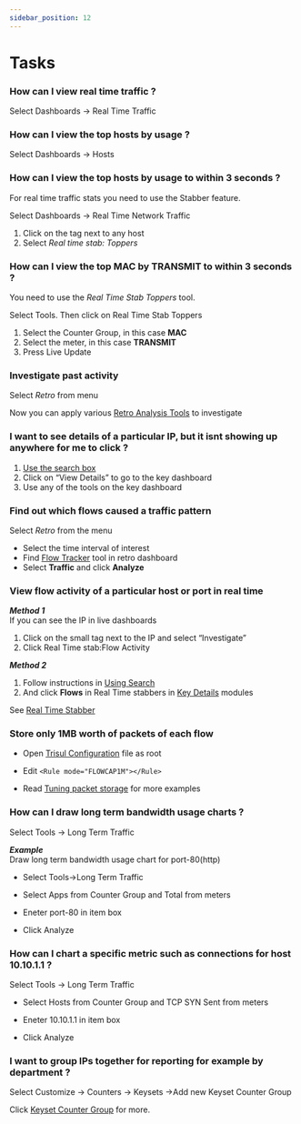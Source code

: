 ```yaml
---
sidebar_position: 12
---
```


# Tasks

### How can I view real time traffic ?

Select Dashboards -\> Real Time Traffic

### How can I view the top hosts by usage ?

Select Dashboards -\> Hosts

### How can I view the top hosts by usage to within 3 seconds ?

For real time traffic stats you need to use the Stabber feature.

Select Dashboards -\> Real Time Network Traffic

1. Click on the tag next to any host
2. Select *Real time stab: Toppers*

### How can I view the top MAC by TRANSMIT to within 3 seconds ?

You need to use the *Real Time Stab Toppers* tool.

Select Tools. Then click on Real Time Stab
Toppers

1. Select the Counter Group, in this case **MAC**
2. Select the meter, in this case **TRANSMIT**
3. Press Live Update

### Investigate past activity

Select *Retro* from menu

Now you can apply various [Retro Analysis
Tools](/docs/ug/cg/retrotools) to investigate

### I want to see details of a particular IP, but it isnt showing up anywhere for me to click ?

1. [Use the search box](/docs/ug/ui/elements#the-search-box)
2. Click on “View Details” to go to the key dashboard
3. Use any of the tools on the key dashboard

### Find out which flows caused a traffic pattern

Select *Retro* from the menu

- Select the time interval of interest
- Find [Flow Tracker](/docs/ug/cg/retrotools#flow-trackers) tool in
  retro dashboard
- Select **Traffic** and click **Analyze**

### View flow activity of a particular host or port in real time

***Method 1***  
If you can see the IP in live dashboards

1. Click on the small tag next to the IP and select “Investigate”
2. Click Real Time stab:Flow Activity

<!-- -->

***Method 2***  

1. Follow instructions in [Using Search](/docs/ug/ui/elementsq:q#the-search-box)
2. And click **Flows** in Real Time stabbers in [Key
   Details](/docs/ug/ui/key_dashboard#key-details) modules

See [Real Time Stabber](/docs/ug/cg/stabber#real-time-stabber-flow-activity)

### Store only 1MB worth of packets of each flow

- Open [Trisul
  Configuration](/docs/ref/trisulconfig) file as root

- Edit `<Rule mode="FLOWCAP1M"></Rule>`

- Read [Tuning packet storage](/docs/ug/caps/packetstorage) for
  more examples

### How can I draw long term bandwidth usage charts ?

Select Tools -\> Long Term Traffic

***Example***  
Draw long term bandwidth usage chart for port-80(http)

- Select Tools-\>Long Term Traffic  

- Select Apps from Counter Group and Total from meters  

- Eneter port-80 in item box  

- Click Analyze

### How can I chart a specific metric such as connections for host 10.10.1.1 ?

Select Tools -\> Long Term Traffic

- Select Hosts from Counter Group and TCP SYN Sent from meters  

- Eneter 10.10.1.1 in item box  

- Click Analyze

### I want to group IPs together for reporting for example by department ?

 Select Customize -\> Counters -\> Keysets -\>Add new Keyset Counter Group

Click [Keyset Counter Group](/docs/ug/cg/custom#keyset-counter-groups) for more.
